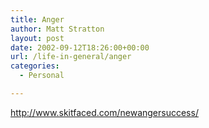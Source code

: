 ```yaml
---
title: Anger
author: Matt Stratton
layout: post
date: 2002-09-12T18:26:00+00:00
url: /life-in-general/anger
categories:
  - Personal

---
```

http://www.skitfaced.com/newangersuccess/